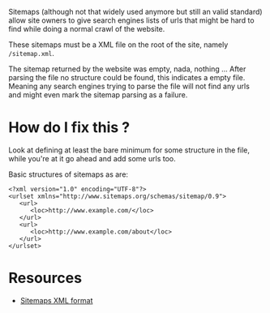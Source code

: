 Sitemaps (although not that widely used anymore but still an valid standard) allow site owners to give search engines lists of urls that might be hard to find while doing a normal crawl of the website.

These sitemaps must be a XML file on the root of the site, namely `/sitemap.xml`.

The sitemap returned by the website was empty, nada, nothing ... After parsing the file no structure could be found, this indicates a empty file. Meaning any search engines trying to parse the file will not find any urls and might even mark the sitemap parsing as a failure.

# How do I fix this ?

Look at defining at least the bare minimum for some structure in the file, while you're at it go ahead and add some urls too.

Basic structures of sitemaps as are:

```
<?xml version="1.0" encoding="UTF-8"?>
<urlset xmlns="http://www.sitemaps.org/schemas/sitemap/0.9">
   <url>
      <loc>http://www.example.com/</loc>
   </url>
   <url>
      <loc>http://www.example.com/about</loc>
   </url>
</urlset> 
```

# Resources

* [Sitemaps XML format](http://www.sitemaps.org/protocol.html)
